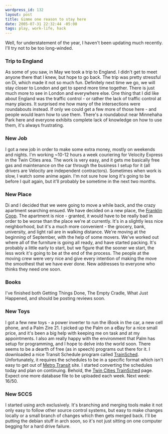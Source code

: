 ```yaml
--- 
wordpress_id: 132
layout: post
title: Gimme one reason to stay here
date: 2005-07-31 22:32:44 -05:00
tags: play, work-life, hack
---
```

Well, for understatement of the year, I haven't been updating much recently.  I'll try not to be too long-winded.
<h3>Trip to England</h3>
As some of you saw, in May we took a trip to England. I didn't get to meet anyone there that I knew, but hope to go back. The trip was pretty stressful on Di, which made it not so much fun. Definitely next time we go, we will stay closer to London and get to spend more time together. There is just much more to see in London and everywhere else.   One thing that I did like about England was the traffic control - or rather the lack of traffic control at many places.  It surprised me how many of the intersections were roundabouts instead.  If only we could get a few more of those here - and people would learn how to use them.  There's a roundabout near Minnehaha Park here and everyone exhibits complete lack of knowledge on how to use them, it's always frustrating.
<h3>New Job</h3>
I got a new job in order to make some extra money, mostly on weekends and nights.  I'm working ~10-12 hours a week couriering for Velocity Express in the Twin Cities area.  The work is very easy, and it gets me basically free gas and maintenance on the car through the business I setup for it (all drivers are Velocity are independent contractors).  Sometimes when work is slow, I watch some anime again.  I'm not sure how long it's going to be before I quit again, but it'll probably be sometime in the next two months.
<h3>New Place</h3>
Di and I decided that we were going to move a while back, and the crazy apartment searching ensued.  We have decided on a new place, the <a href="http://www.franklin.coop">Franklin Coop</a>.  The apartment is nice - granted, it would have to be really bad in order to be worse than the place we're at currently.  It's in a slightly less nice neighborhood, but it's a much more convenient - the grocery, bank, university, and light rail are in walking distance. We're moving at the beginning of September, with the help of some movers.  We've worked out where all of the furniture is going all ready, and have started packing.  It's probably a little early to start, but we figure that the sooner we start, the less work it's going to be at the end of the process.  The people at the moving crew were very nice and give every intention of making the move the smoothest that we have ever done.  New addresses to everyone who thinks they need one soon.
<h3>Books</h3>
I've finished both Getting Things Done, The Empty Cradle, What Just Happened, and should be posting reviews soon.
<h3>New Toys</h3>
I got a few new toys - a power inverter to run the iBook in the car, a new cell phone, and a Palm Zire 21.  I picked up the Palm on a eBay for a nice small price, and it's been a big help with keeping me on task and at my appointments.  I also am really happy with the environment that Palm has setup for programming, and I hope to delve into the world soon.  There seems to be a dearth of free (as in speech) programs out there for it.  I downloaded a nice Transit Schedule program called <a href="http://trainsched.sourceforge.net/">TrainSched</a>.  Unfortunately, it requires the schedules to be in a specific format which isn't easy to get out of <a href="http://www.metrotransit.org">Metro Transit</a> site.  I started converting the schedules today and plan on continuing.  Behold, the <a href="/node/135">Twin Cities TrainSched</a> page.  Expect one more database file to be uploaded each week.  Next week: 16/50.
<h3>New SCCS</h3>
I started using arch exclusively.  It's branching and merging tools make it not only easy to follow other source control systems, but easy to make changes locally or a small branch of changes which then gets merged back.  I'll be putting the debian stuff in arch soon, so it's not just sitting on one computer begging for a hard drive failure.
